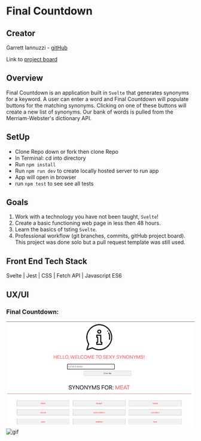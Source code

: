 # Final Countdown

## Creator
Garrett Iannuzzi - [gitHub](https://github.com/Garrett-Iannuzzi)

Link to [project board](https://github.com/users/Garrett-Iannuzzi/projects/3)

## Overview

Final Countdown is an application built in `Svelte` that generates synonyms for a keyword. A user can enter a word and Final Countdown will populate buttons for the matching synonyms. Clicking on one of these buttons will create a new list of synonyms. Our bank of words is pulled from the Merriam-Webster's dictionary API.

## SetUp

- Clone Repo down or fork then clone Repo
- In Terminal: cd into directory
- Run `npm install`
- Run `npm run dev` to create locally hosted server to run app
- App will open in browser
- run `npm test` to see see all tests

## Goals
1. Work with a technology you have not been taught, `Svelte`!
2. Create a basic functioning web page in less then 48 hours.
3.  Learn the basics of tsting `Svelte`.
4. Professional workflow (git branches, commits, gitHub project board). This project was done solo but a pull request template was still used.

## Front End Tech Stack
Svelte | Jest | CSS | Fetch API | Javascript ES6 

## UX/UI

### Final Countdown:
![screenshot](public/images/screenshot-home.png)
![gif](public/images/final-gif.gif)
